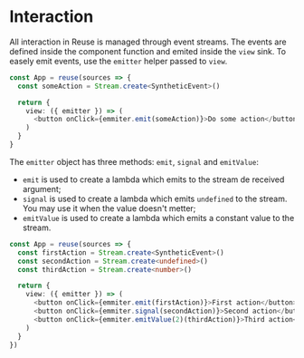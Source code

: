# Interaction

All interaction in Reuse is managed through event streams. The events are defined inside the component function and emited inside the `view` sink. To easely emit events, use the `emitter` helper passed to `view`.

```typescript
const App = reuse(sources => {
  const someAction = Stream.create<SyntheticEvent>()

  return {
    view: ({ emitter }) => (
      <button onClick={emmiter.emit(someAction)}>Do some action</button>
    )
  }
}
```

The `emitter` object has three methods: `emit`, `signal` and `emitValue`:

* `emit` is used to create a lambda which emits to the stream de received argument;
* `signal` is used to create a lambda which emits `undefined` to the stream. You may use it when the value doesn't metter;
* `emitValue` is used to create a lambda which emits a constant value to the stream.

```typescript
const App = reuse(sources => {
  const firstAction = Stream.create<SyntheticEvent>()
  const secondAction = Stream.create<undefined>()
  const thirdAction = Stream.create<number>()

  return {
    view: ({ emitter }) => (
      <button onClick={emmiter.emit(firstAction)}>First action</button>
      <button onClick={emmiter.signal(secondAction)}>Second action</button>
      <button onClick={emmiter.emitValue(2)(thirdAction)}>Third action</button>
    )
  }
})
```